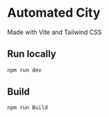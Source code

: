 # Automated City

Made with Vite and Tailwind CSS


## Run locally
```sh
npm run dev
```

## Build
```sh
npm run Build
```